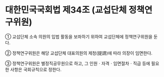 # 대한민국국회법 제34조 (교섭단체 정책연구위원)

① 교섭단체 소속 의원의 입법 활동을 보좌하기 위하여 교섭단체에 정책연구위원을 둔다.

② 정책연구위원은 해당 교섭단체 대표의원의 제청(提請)에 따라 의장이 임면한다.

③ 정책연구위원은 별정직공무원으로 하고, 그 인원ㆍ자격ㆍ임면절차ㆍ직급 등에 필요한 사항은 국회규칙으로 정한다.
